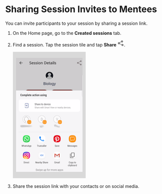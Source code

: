 # Sharing Session Invites to Mentees
You can invite participants to your session by sharing a session link.

1. On the Home page, go to the **Created sessions** tab.

3. Find a session. Tap the session tile and tap **Share** ![](media/share-icon.png). 

   ![](media/sharesession-host.png)
      
4. Share the session link with your contacts or on social media.
